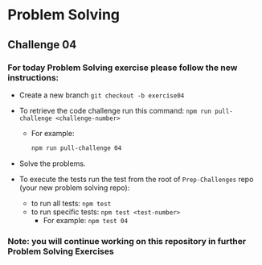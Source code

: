 # Problem Solving

## Challenge 04

### For today Problem Solving exercise please follow the new instructions:



- Create a new branch `git checkout -b exercise04`

- To retrieve the code challenge run this command: `npm run pull-challenge <challenge-number>`

  - For example:

    ```bash
    npm run pull-challenge 04
    ```


- Solve the problems.

- To execute the tests run the test from the root of `Prep-Challenges` repo (your new problem solving repo):

  - to run all tests: `npm test`
  - to run specific tests: `npm test <test-number>`
    - For example: `npm test 04`

### Note: you will continue working on this repository in further Problem Solving Exercises 
